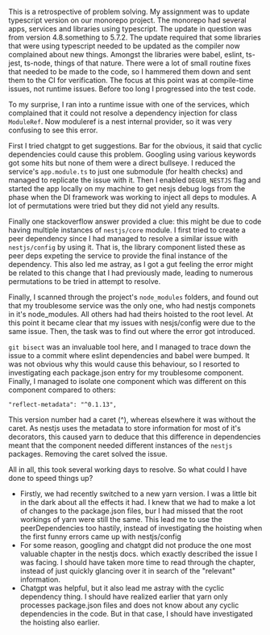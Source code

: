 This is a retrospective of problem solving. My assignment was to update typescript version on our monorepo project. The monorepo had several apps, services and libraries using typescript. The update in question was from version 4.8.something to 5.7.2. The update required that some libraries that were using typescript needed to be updated as the compiler now complained about new things. Amongst the libraries were babel, eslint, ts-jest, ts-node, things of that nature.
There were a lot of small routine fixes that needed to be made to the code, so I hammered them down and sent them to the CI for verification. The focus at this point was at compile-time issues, not runtime issues. Before too long I progressed into the test code.

To my surprise, I ran into a runtime issue with one of the services, which complained that it could not resolve a dependency injection for class `ModuleRef`. Now moduleref is a nest internal provider, so it was very confusing to see this error.

First I tried chatgpt to get suggestions. Bar for the obvious, it said that cyclic dependencies could cause this problem. Googling using various keywords got some hits but none of them were a direct bullseye.
I reduced the service's `app.module.ts` to just one submodule (for health checks) and managed to replicate the issue with it. Then I enabled `DEGUB_NESTJS` flag and started the app locally on my machine to get nesjs debug logs from the phase when the DI framework was working to inject all deps to modules. A lot of permutations were tried but they did not yield any results.

Finally one stackoverflow answer provided a clue: this might be due to code having multiple  instances of `nestjs/core` module. I first tried to create a peer dependency since I had managed to resolve a similar issue with `nestjs/config` by using it. That is, the library component listed these as peer deps expeting the service to provide the final instance of the dependency. This also led me astray, as I got a gut feeling the error might be related to this change that I had previously made, leading to numerous permutations to be tried in attempt to resolve.

Finally, I scanned through the project's `node_modules` folders, and found out that my troublesome service was the only one, who had nestjs componets in it's node_modules. All others had had theirs hoisted to the root level. At this point it became clear that my issues with nesjs/config were due to the same issue. Then, the task was to find out where the error got introduced.

`git bisect` was an invaluable tool here, and I managed to trace down the issue to a commit where eslint dependencies and babel were bumped. It was not obvious why this would cause this behaviour, so I resorted to investigating each package.json entry for my troublesome component. Finally, I managed to isolate one component which was different on this component compared to others: 
```
"reflect-metadata": "^0.1.13",
```
This version number had a caret (^), whereas elsewhere it was without the caret. As nestjs uses the metadata to store information for most of it's decorators, this caused yarn to deduce that this difference in dependencies meant that the component needed different instances of the `nestjs` packages. Removing the caret solved the issue.

All in all, this took several working days to resolve. So what could I have done to speed things up?
- Firstly, we had recently switched to a new yarn version. I was a little bit in the dark about all the effects it had. I knew that we had to make a lot of changes to the package.json files, bur I had missed that the root workings of yarn were still the same. This lead me to use the peerDependencies too hastily, instead of investigating the hoisting when the first funny errors came up with nestjs/config
- For some reason, googling and chatgpt did not produce the one most valuable chapter in the nestjs docs. which exactly described the issue I was facing. I should have taken more time to read through the chapter, instead of just quickly glancing over it in search of the "relevant" information.
- Chatgpt was helpful, but it also lead me astray with the cyclic dependency thing. I should have realized earlier that yarn only processes package.json files and does not know about any cyclic dependencies in the code. But in that case, I should have investigated the hoisting also earlier.